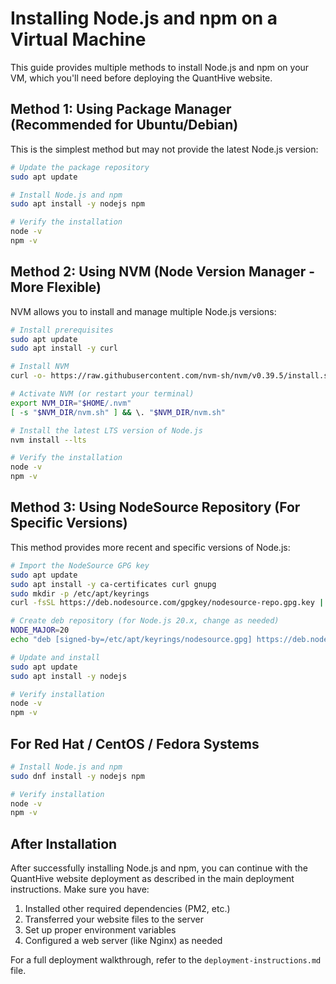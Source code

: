 # Installing Node.js and npm on a Virtual Machine

This guide provides multiple methods to install Node.js and npm on your VM, which you'll need before deploying the QuantHive website.

## Method 1: Using Package Manager (Recommended for Ubuntu/Debian)

This is the simplest method but may not provide the latest Node.js version:

```bash
# Update the package repository
sudo apt update

# Install Node.js and npm
sudo apt install -y nodejs npm

# Verify the installation
node -v
npm -v
```

## Method 2: Using NVM (Node Version Manager - More Flexible)

NVM allows you to install and manage multiple Node.js versions:

```bash
# Install prerequisites
sudo apt update
sudo apt install -y curl

# Install NVM
curl -o- https://raw.githubusercontent.com/nvm-sh/nvm/v0.39.5/install.sh | bash

# Activate NVM (or restart your terminal)
export NVM_DIR="$HOME/.nvm"
[ -s "$NVM_DIR/nvm.sh" ] && \. "$NVM_DIR/nvm.sh"

# Install the latest LTS version of Node.js
nvm install --lts

# Verify the installation
node -v
npm -v
```

## Method 3: Using NodeSource Repository (For Specific Versions)

This method provides more recent and specific versions of Node.js:

```bash
# Import the NodeSource GPG key
sudo apt update
sudo apt install -y ca-certificates curl gnupg
sudo mkdir -p /etc/apt/keyrings
curl -fsSL https://deb.nodesource.com/gpgkey/nodesource-repo.gpg.key | sudo gpg --dearmor -o /etc/apt/keyrings/nodesource.gpg

# Create deb repository (for Node.js 20.x, change as needed)
NODE_MAJOR=20
echo "deb [signed-by=/etc/apt/keyrings/nodesource.gpg] https://deb.nodesource.com/node_$NODE_MAJOR.x nodistro main" | sudo tee /etc/apt/sources.list.d/nodesource.list

# Update and install
sudo apt update
sudo apt install -y nodejs

# Verify installation
node -v
npm -v
```

## For Red Hat / CentOS / Fedora Systems

```bash
# Install Node.js and npm
sudo dnf install -y nodejs npm

# Verify installation
node -v
npm -v
```

## After Installation

After successfully installing Node.js and npm, you can continue with the QuantHive website deployment as described in the main deployment instructions. Make sure you have:

1. Installed other required dependencies (PM2, etc.)
2. Transferred your website files to the server
3. Set up proper environment variables
4. Configured a web server (like Nginx) as needed

For a full deployment walkthrough, refer to the `deployment-instructions.md` file. 